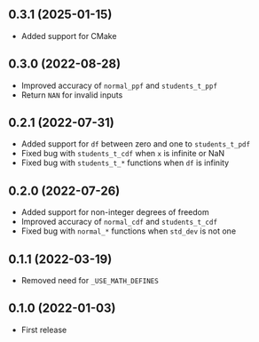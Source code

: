 ## 0.3.1 (2025-01-15)

- Added support for CMake

## 0.3.0 (2022-08-28)

- Improved accuracy of `normal_ppf` and `students_t_ppf`
- Return `NAN` for invalid inputs

## 0.2.1 (2022-07-31)

- Added support for `df` between zero and one to `students_t_pdf`
- Fixed bug with `students_t_cdf` when `x` is infinite or NaN
- Fixed bug with `students_t_*` functions when `df` is infinity

## 0.2.0 (2022-07-26)

- Added support for non-integer degrees of freedom
- Improved accuracy of `normal_cdf` and `students_t_cdf`
- Fixed bug with `normal_*` functions when `std_dev` is not one

## 0.1.1 (2022-03-19)

- Removed need for `_USE_MATH_DEFINES`

## 0.1.0 (2022-01-03)

- First release
